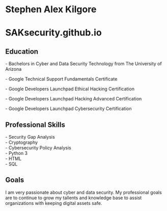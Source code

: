# Stephen Alex Kilgore
# SAKsecurity.github.io
<h2>Education</h2>
<p> - Bachelors in Cyber and Data Security Technology from The University of Arizona </p> 
<p> - Google Technical Support Fundamentals Certificate</p>
<p> - Google Developers Launchpad Ethical Hacking Certification</p>
<p> - Google Developers Launchpad Hacking Advanced Certification</p>
<p> - Google Developers Launchpad Cybersecurity Certification</p>
<h2>Professional Skills</h2>
<p> - Security Gap Analysis<br> - Cryptography <br> - Cybersecurity Policy Analysis <br> - Python 3 <br> - HTML <br> - SQL  </p>
<h2>Goals</h2>
<p> I am very passionate about cyber and data security. My professional goals are to continue to grow my tallents and knowledge base to assist organizations with keeping digital assets safe.</p>

